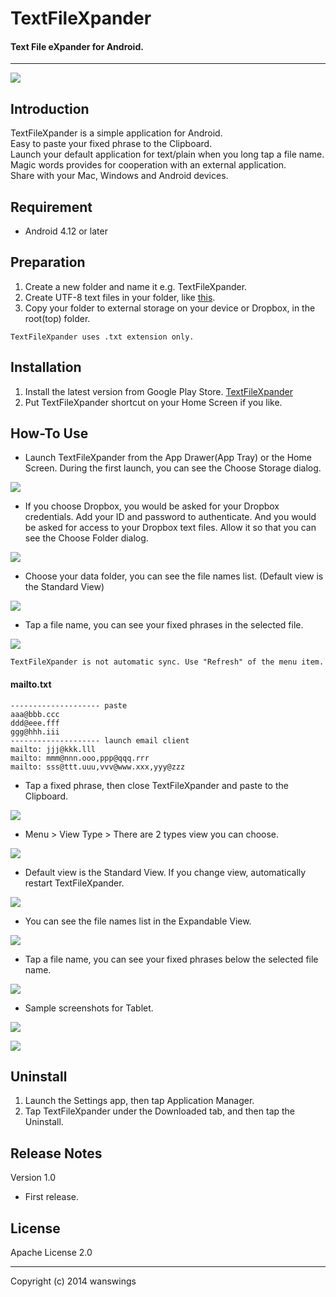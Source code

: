 TextFileXpander
====================
#### Text File eXpander for Android.
*****
![](https://raw.github.com/wanswings/TextFileXpanderAndroid/master/screenshots/icon64x64.png)

Introduction
--------------------
TextFileXpander is a simple application for Android.  
Easy to paste your fixed phrase to the Clipboard.  
Launch your default application for text/plain when you long tap a file name.  
Magic words provides for cooperation with an external application.  
Share with your Mac, Windows and Android devices.  

Requirement
--------------------
* Android 4.12 or later

Preparation
--------------------
1. Create a new folder and name it e.g. TextFileXpander.
2. Create UTF-8 text files in your folder, like [this](https://github.com/wanswings/TextFileXpanderData/).
3. Copy your folder to external storage on your device or Dropbox, in the root(top) folder.

`TextFileXpander uses .txt extension only.`

Installation
--------------------
1. Install the latest version from Google Play Store. [TextFileXpander](https://play.google.com/store/apps/details?id=com.wanswings.TextFileXpander)
2. Put TextFileXpander shortcut on your Home Screen if you like.

How-To Use
--------------------
* Launch TextFileXpander from the App Drawer(App Tray) or the Home Screen. During the first launch, you can see the Choose Storage dialog.

![](https://raw.github.com/wanswings/TextFileXpanderAndroid/master/screenshots/screenshot1.png)

* If you choose Dropbox, you would be asked for your Dropbox credentials. Add your ID and password to authenticate. And you would be asked for access to your Dropbox text files. Allow it so that you can see the Choose Folder dialog.

![](https://raw.github.com/wanswings/TextFileXpanderAndroid/master/screenshots/screenshot2.png)

* Choose your data folder, you can see the file names list. (Default view is the Standard View)

![](https://raw.github.com/wanswings/TextFileXpanderAndroid/master/screenshots/screenshot3.png)

* Tap a file name, you can see your fixed phrases in the selected file.

![](https://raw.github.com/wanswings/TextFileXpanderAndroid/master/screenshots/screenshot4.png)

`TextFileXpander is not automatic sync. Use "Refresh" of the menu item.`

#### mailto.txt

    -------------------- paste
    aaa@bbb.ccc
    ddd@eee.fff
    ggg@hhh.iii
    -------------------- launch email client
    mailto: jjj@kkk.lll
    mailto: mmm@nnn.ooo,ppp@qqq.rrr
    mailto: sss@ttt.uuu,vvv@www.xxx,yyy@zzz

* Tap a fixed phrase, then close TextFileXpander and paste to the Clipboard.

![](https://raw.github.com/wanswings/TextFileXpanderAndroid/master/screenshots/screenshot5.png)

* Menu > View Type > There are 2 types view you can choose.

![](https://raw.github.com/wanswings/TextFileXpanderAndroid/master/screenshots/screenshot6.png)

* Default view is the Standard View. If you change view, automatically restart TextFileXpander.

![](https://raw.github.com/wanswings/TextFileXpanderAndroid/master/screenshots/screenshot7.png)

* You can see the file names list in the Expandable View.

![](https://raw.github.com/wanswings/TextFileXpanderAndroid/master/screenshots/screenshot8.png)

* Tap a file name, you can see your fixed phrases below the selected file name.

![](https://raw.github.com/wanswings/TextFileXpanderAndroid/master/screenshots/screenshot9.png)

* Sample screenshots for Tablet.

![](https://raw.github.com/wanswings/TextFileXpanderAndroid/master/screenshots/screenshotT1.png)

![](https://raw.github.com/wanswings/TextFileXpanderAndroid/master/screenshots/screenshotT2.png)

Uninstall
--------------------
1. Launch the Settings app, then tap Application Manager.
2. Tap TextFileXpander under the Downloaded tab, and then tap the Uninstall.

Release Notes 
--------------------
Version 1.0

- First release.

License
--------------------
Apache License 2.0
*****
Copyright (c) 2014 wanswings
